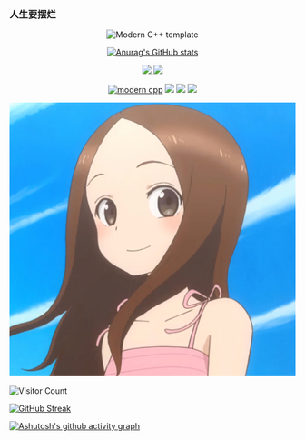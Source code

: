 ### 人生要摆烂
<div id="title" align=center>

![Modern C++ template][github-sub-title:img]

[![Anurag's GitHub stats](https://github-readme-stats.vercel.app/api?username=fgxbzimwyzmg&show_icons=true&theme=tokyonight)](https://b23.tv/iEJTnPp)


<p align="center">
<a href="https://github.com/fgxbzimwyzmg"><img src="https://img.shields.io/badge/GitHub-风信子没有梦-blue?logo=github" />
<a href="https://space.bilibili.com/1377023540"><img src="https://img.shields.io/badge/哔哩哔哩-风信子没有梦-pink?logo=bilibili" /></a>

</p>

[![modern cpp](https://img.shields.io/badge/游戏-原神！%20启动！-orange)]() 
![](https://img.shields.io/badge/讨厌-学习-yellow) 
![](https://img.shields.io/badge/性格-社恐-red) 
![](https://img.shields.io/badge/爱好-二次元-red)

</div>

![头像](image/头像.jpg)

![Visitor Count](https://profile-counter.glitch.me/jvzishisuande/count.svg)

[github-sub-title:img]: https://readme-typing-svg.herokuapp.com?font=Segoe+Script&center=true&lines=风信子没有梦fgxbzimwyzmg

<a href="https://git.io/streak-stats">
    <img src="https://streak-stats.demolab.com?user=jvzishisuande&theme=dark&hide_border=%E9%94%99%E8%AF%AF%E7%9A%84" alt="GitHub Streak" />
</a>

[![Ashutosh's github activity graph](https://github-readme-activity-graph.vercel.app/graph?username=Ashutosh00710&theme=react-dark)](https://github.com/ashutosh00710/github-readme-activity-graph)

